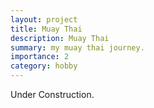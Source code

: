 ```yaml
---
layout: project
title: Muay Thai
description: Muay Thai
summary: my muay thai journey.
importance: 2
category: hobby
---
```


Under Construction.